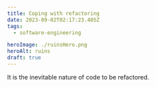 ```yaml
---
title: Coping with refactoring
date: 2023-09-02T02:17:23.405Z
tags:
  - software-engineering

heroImage: ./ruinsHero.png
heroAlt: ruins
draft: true
---
```


It is the inevitable nature of code to be refactored.
